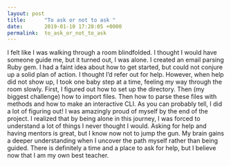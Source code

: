 ```yaml
---
layout: post
title:      "To ask or not to ask "
date:       2019-01-10 17:28:05 +0000
permalink:  to_ask_or_not_to_ask
---
```



I felt like I was walking through a room blindfolded. I thought I would have someone guide me, but it turned out, I was alone. 
I created an email parsing Ruby gem. I had a faint idea about how to get started, but could not conjure up a solid plan of action. I thought I’d refer out for help. However, when help did not show up, I took one baby step at a time, feeling my way through the room slowly. 
First, I figured out how to set up the directory. Then (my biggest challenge) how to import files. Then how to parse these files with methods and how to make an interactive CLI. 
As you can probably tell, I did a lot of figuring out! I was amazingly proud of myself by the end of the project. I realized that by being alone in this journey, I was forced to understand a lot of things I never thought I would. Asking for help and having mentors is great, but I know now not to jump the gun. My brain gains a deeper understanding when I uncover the path myself rather than being guided. 
There is definitely a time and a place to ask for help, but I believe now that I am my own best teacher. 

